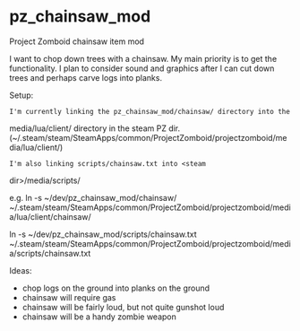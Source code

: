 pz_chainsaw_mod
===============

Project Zomboid chainsaw item mod

I want to chop down trees with a chainsaw. My main priority is to get
the functionality. I plan to consider sound and graphics after I can cut
down trees and perhaps carve logs into planks.

Setup:

    I'm currently linking the pz_chainsaw_mod/chainsaw/ directory into the
media/lua/client/ directory in the steam PZ dir.
(~/.steam/steam/SteamApps/common/ProjectZomboid/projectzomboid/media/lua/client/)

    I'm also linking scripts/chainsaw.txt into <steam
dir>/media/scripts/

e.g.
ln -s ~/dev/pz_chainsaw_mod/chainsaw/
~/.steam/steam/SteamApps/common/ProjectZomboid/projectzomboid/media/lua/client/chainsaw/

ln -s ~/dev/pz_chainsaw_mod/scripts/chainsaw.txt
~/.steam/steam/SteamApps/common/ProjectZomboid/projectzomboid/media/scripts/chainsaw.txt

Ideas:
- chop logs on the ground into planks on the ground
- chainsaw will require gas
- chainsaw will be fairly loud, but not quite gunshot loud
- chainsaw will be a handy zombie weapon
